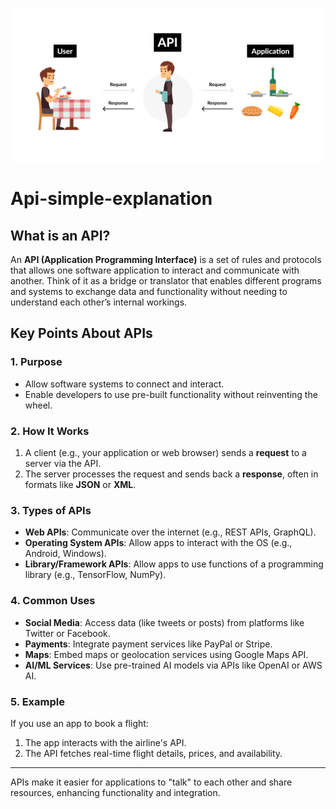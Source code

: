 ![logo](1_re837GMp63hzDnB8tEiZKA.png)
# Api-simple-explanation
## What is an API? 

An **API (Application Programming Interface)** is a set of rules and protocols that allows one software application to interact and communicate with another. Think of it as a bridge or translator that enables different programs and systems to exchange data and functionality without needing to understand each other’s internal workings.

## Key Points About APIs
 
### 1. Purpose  
- Allow software systems to connect and interact.
- Enable developers to use pre-built functionality without reinventing the wheel. 
  
### 2. How It Works   
1. A client (e.g., your application or web browser) sends a **request** to a server via the API.  
2. The server processes the request and sends back a **response**, often in formats like **JSON** or **XML**. 
 
### 3. Types of APIs 
- **Web APIs**: Communicate over the internet (e.g., REST APIs, GraphQL).
- **Operating System APIs**: Allow apps to interact with the OS (e.g., Android, Windows).
- **Library/Framework APIs**: Allow apps to use functions of a programming library (e.g., TensorFlow, NumPy).

### 4. Common Uses
- **Social Media**: Access data (like tweets or posts) from platforms like Twitter or Facebook.
- **Payments**: Integrate payment services like PayPal or Stripe.
- **Maps**: Embed maps or geolocation services using Google Maps API.
- **AI/ML Services**: Use pre-trained AI models via APIs like OpenAI or AWS AI.

### 5. Example
If you use an app to book a flight:
1. The app interacts with the airline's API.
2. The API fetches real-time flight details, prices, and availability.

---

APIs make it easier for applications to "talk" to each other and share resources, enhancing functionality and integration.
